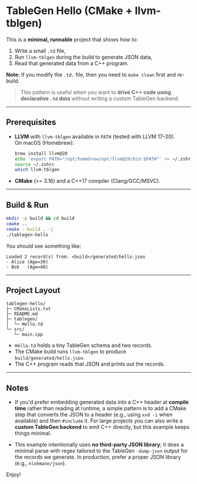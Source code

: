 # TableGen Hello (CMake + llvm-tblgen)

This is a **minimal, runnable** project that shows how to:
1) Write a small `.td` file,
2) Run `llvm-tblgen` during the build to generate JSON data,
3) Read that generated data from a C++ program.

**Note:** If you modify the `.td.` file, then you need to `make clean` first and re-build.

> This pattern is useful when you want to **drive C++ code using declarative `.td` data** without writing a custom TableGen backend.

---

## Prerequisites

- **LLVM** with `llvm-tblgen` available in `PATH` (tested with LLVM 17–20).  
  On macOS (Homebrew):
  ```bash
  brew install llvm@20
  echo 'export PATH="/opt/homebrew/opt/llvm@20/bin:$PATH"' >> ~/.zshrc
  source ~/.zshrc
  which llvm-tblgen
  ```

- **CMake** (>= 3.16) and a C++17 compiler (Clang/GCC/MSVC).

---

## Build & Run

```bash
mkdir -p build && cd build
cmake ..
cmake --build . -j
./tablegen-hello
```

You should see something like:
```
Loaded 2 record(s) from: <build>/generated/hello.json
- Alice (Age=30)
- Bob   (Age=40)
```

---

## Project Layout

```
tablegen-hello/
├─ CMakeLists.txt
├─ README.md
├─ tablegen/
│  └─ Hello.td
└─ src/
   └─ main.cpp
```

- `Hello.td` holds a tiny TableGen schema and two records.
- The CMake build runs `llvm-tblgen` to produce `build/generated/hello.json`.
- The C++ program reads that JSON and prints out the records.

---

## Notes

- If you'd prefer embedding generated data into a C++ header at **compile time** rather than reading at runtime, a simple pattern is to add a CMake step that converts the JSON to a header (e.g., using `xxd -i` when available) and then `#include` it. For large projects you can also write a **custom TableGen backend** to emit C++ directly, but this example keeps things minimal.

- This example intentionally uses **no third-party JSON library**; it does a minimal parse with regex tailored to the TableGen `-dump-json` output for the records we generate. In production, prefer a proper JSON library (e.g., `nlohmann/json`).

Enjoy!
